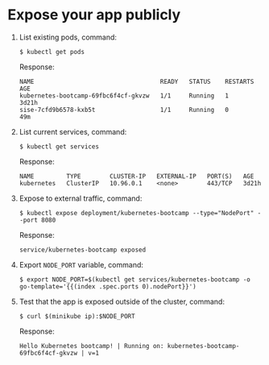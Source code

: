 # Expose your app publicly
1. List existing pods, command:
    ```
    $ kubectl get pods
    ```
    Response:
    ```
    NAME                                   READY   STATUS    RESTARTS   AGE
    kubernetes-bootcamp-69fbc6f4cf-gkvzw   1/1     Running   1          3d21h
    sise-7cfd9b6578-kxb5t                  1/1     Running   0          49m
    ```
2. List current services, command:
    ```
    $ kubectl get services
    ```
    Response:
    ```
    NAME         TYPE        CLUSTER-IP   EXTERNAL-IP   PORT(S)   AGE
    kubernetes   ClusterIP   10.96.0.1    <none>        443/TCP   3d21h
    ```
3. Expose to external traffic, command:
    ```
    $ kubectl expose deployment/kubernetes-bootcamp --type="NodePort" --port 8080
    ```
    Response:
    ```
    service/kubernetes-bootcamp exposed
    ```
4. Export `NODE_PORT` variable, command:
    ```
    $ export NODE_PORT=$(kubectl get services/kubernetes-bootcamp -o go-template='{{(index .spec.ports 0).nodePort}}')
    ```
5. Test that the app is exposed outside of the cluster, command:
    ```
    $ curl $(minikube ip):$NODE_PORT
    ```
    Response:
    ```
    Hello Kubernetes bootcamp! | Running on: kubernetes-bootcamp-69fbc6f4cf-gkvzw | v=1
    ```
